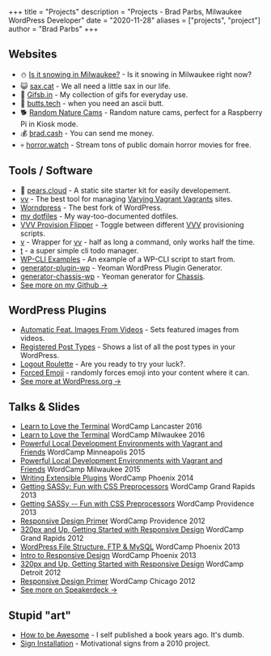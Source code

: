 +++
title = "Projects"
description = "Projects - Brad Parbs, Milwaukee WordPress Developer"
date = "2020-11-28"
aliases = ["projects", "project"]
author = "Brad Parbs"
+++

## Websites

-   ⛄️ [Is it snowing in Milwaukee?](https://isitsnowinginmilwaukee.com/) - Is it snowing in Milwaukee right now?
-   😺️ [sax.cat](https://sax.cat/) - We all need a little sax in our life.
-   💝️ [Gifsb.in](https://gifsb.in/) - My collection of gifs for everyday use.
-   🔞️ [butts.tech](https://butts.tech/) - when you need an ascii butt.
-	🐕️ [Random Nature Cams](https://brrad.com/cam) - Random nature cams, perfect for a Raspberry Pi in Kiosk mode.
-	💰️ [brad.cash](https://brad.cash) - You can send me money.
-   💀️ [horror.watch](https://horror.watch) - Stream tons of public domain horror movies for free.


## Tools / Software

-   🍐️ [pears.cloud](https://pears.cloud) - A static site starter kit for easily developement.
-   [vv](https://github.com/bradp/vv) - The best tool for managing [Varying Vagrant Vagrants](https://github.com/Varying-Vagrant-Vagrants/VVV) sites.
-   [Worndpress](https://github.com/worndpress) - The best fork of WordPress.
-   [my dotfiles](https://github.com/bradp/dotfiles) - My way-too-documented dotfiles.
-   [VVV Provision Flipper](https://github.com/bradp/VVV-Provision-Flipper) - Toggle between different [VVV](https://github.com/Varying-Vagrant-Vagrants/VVV) provisioning scripts.
-   [v](https://github.com/bradp/v) - Wrapper for [vv](https://github.com/bradp/vv) - half as long a command, only works half the time.
-   [t](https://github.com/bradp/t) - a super simple cli todo manager.
-   [WP-CLI Examples](https://github.com/bradp/WP-CLI-Examples) - An example of a WP-CLI script to start from.
-   [generator-plugin-wp](https://github.com/WebDevStudios/generator-plugin-wp) - Yeoman WordPress Plugin Generator.
-   [generator-chassis-wp](https://github.com/bradp/generator-chassis-wp) - Yeoman generator for [Chassis](http://chassis.io/).
-   [See more on my Github →](https://github.com/bradp)

## WordPress Plugins

-   [Automatic Feat. Images From Videos](https://wordpress.org/plugins/automatic-featured-images-from-videos) - Sets featured images from videos.
-   [Registered Post Types](https://github.com/bradp/registered-post-types) - Shows a list of all the post types in your WordPress.
-   [Logout Roulette](https://wordpress.org/plugins/logout-roulette/) - Are you ready to try your luck?.
-   [Forced Emoji](https://github.com/bradp/forced-emoji) - randomly forces emoji into your content where it can.
-   [See more at WordPress.org →](https://profiles.wordpress.org/bradparbs/)

## Talks & Slides

-   [Learn to Love the Terminal](https://speakerdeck.com/bradp/learn-to-love-the-terminal) WordCamp Lancaster 2016
-   [Learn to Love the Terminal](https://speakerdeck.com/bradp/learn-to-love-the-terminal) WordCamp Milwaukee 2016
-   [Powerful Local Development Environments with Vagrant and Friends](https://wordpress.tv/2015/05/24/brad-parbs-powerful-local-development-environments-with-vagrant-and-friends/) WordCamp Minneapolis 2015
-   [Powerful Local Development Environments with Vagrant and Friends](https://speakerdeck.com/bradp/extremely-powerful-local-wordpress-development-with-vagrant-and-friends-1) WordCamp Milwaukee 2015
-   [Writing Extensible Plugins](https://wordpress.tv/2014/06/05/brad-parbs-writing-extensible-plugins/) WordCamp Phoenix 2014
-   [Getting SASSy: Fun with CSS Preprocessors](https://wordpress.tv/2013/10/14/brad-parbs-getting-sassy-fun-with-css-preprocessors-2/) WordCamp Grand Rapids 2013
-   [Getting SASSy -- Fun with CSS Preprocessors](https://wordpress.tv/2013/08/29/brad-parbs-getting-sassy-fun-with-css-preprocessors/) WordCamp Providence 2013
-   [Responsive Design Primer](https://wordpress.tv/2013/06/12/brad-parbs-responsive-design-primer-2/) WordCamp Providence 2012
-   [320px and Up, Getting Started with Responsive Design](https://wordpress.tv/2013/05/07/brad-parbs-320px-and-up-getting-started-with-responsive-design-2/) WordCamp Grand Rapids 2012
-   [WordPress File Structure, FTP & MySQL](https://wordpress.tv/2013/02/07/brad-parbs-wordpress-file-structure-ftp-mysql/) WordCamp Phoenix 2013
-   [Intro to Responsive Design](https://wordpress.tv/2013/01/31/brad-parbs-intro-to-responsive-design/) WordCamp Phoenix 2013
-   [320px and Up, Getting Started with Responsive Design](https://wordpress.tv/2012/11/02/brad-parbs-320px-and-up-getting-started-with-responsive-design/) WordCamp Detroit 2012
-   [Responsive Design Primer](https://wordpress.tv/2012/10/06/brad-parbs-responsive-design-primer/) WordCamp Chicago 2012
-   [See more on Speakerdeck →](https://speakerdeck.com/bradp)

## Stupid "art"

-   [How to be Awesome](https://github.com/bradp/HowToBeAwesome) - I self published a book years ago. It's dumb.
-   [Sign Installation](https://github.com/bradp/Sign-Installation) - Motivational signs from a 2010 project.
